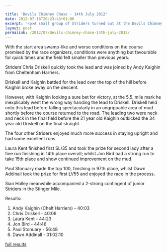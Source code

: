```yaml
---

title: 'Devils Chimney Chase - 14th July 2012'
date: 2012-07-16T20:23:43+01:00
excerpt: '<p>A small group of Striders turned out at the Devils Chimney Chase on Saturday for a run in the mud...</p>'
layout: post
permalink: /2012/07/devils-chimney-chase-14th-july-2012/
---
```

</p> 

With the start area swamp-like and worse conditions on the course promised by the race organizers, conditions were anything but favourable for quick times and the field felt smaller than previous years. 

Striders'Chris Driskell quickly took the lead and was joined by Andy Kaighin from Cheltenham Harriers. 

Driskell and Kaighin battled for the lead over the top of the hill before Kaighin broke away on the descent. 

However, with Kaighin looking a sure bet for victory, at the 5.5. mile mark he inexplicably went the wrong way handing the lead to Driskell. Driskell held onto this lead before falling spectacularly in an ungrippable area of mud shortly before the course returned to the road. The leading two were neck and neck in the final field before the 21 year old Kaighin outkicked the 34 year old Driskell on the final straight. 

The four other Striders enjoyed much more success in staying upright and had some excellent runs. 

Laura Kent finished first SL/35 and took the prize for second lady after a fine run finishing in 14th place overall; whilst Jon Bird had a strong run to take 15th place and show continued improvement on the mud. 

Paul Stonuary made the top 100, finishing in 97th place, whilst Dawn Addinall took the prize for first LV55 and enjoyed the race in the process. 

Sian Holley meanwhile accompanied a 2-strong contingent of junior Striders in the Stinger Mile.

Results:  
1) Andy Kaighin (Chelt Harriers) - 40:03  
2) Chris Driskell - 40:06  
14) Laura Kent - 44:23  
15) Jon Bird - 44:46  
97) Paul Stonuary - 56:48  
115) Dawn Addinall - 01:02:10

<a href="/assets/pdf/results/dccresults2012.pdf" target="_blank" rel="nofollow">full results</a>
